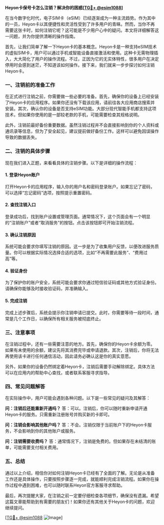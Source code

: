 **Heyon卡保号卡怎么注销？解决你的困惑[[TG💪+ @esim1088](https://t.me/s/esim1088)]**

在当今数字化时代，电子SIM卡（eSIM）已经逐渐成为一种主流趋势。作为其中的一员，Heyon卡以其便捷性和灵活性受到了许多用户的青睐。然而，当你不再需要这张卡时，如何注销它呢？这可能是不少用户心中的疑问。本文将详细解答这一问题，并为你提供清晰的操作指南。

首先，让我们简单了解一下Heyon卡的基本概念。Heyon卡是一种支持eSIM技术的虚拟SIM卡，用户可以通过手机或智能设备直接激活和使用。这种卡无需物理插入，大大简化了用户的操作流程。不过，正因为它的无实体特性，很多用户在决定停用时会感到迷茫，不知道该如何操作。接下来，我们就来一步步探讨如何注销Heyon卡。

### 一、注销前的准备工作

在正式进行注销之前，你需要做一些必要的准备。首先，确保你的设备上已经安装了Heyon卡的应用程序。如果你还没有下载该应用，请前往各大应用商店搜索并安装。其次，确认你的设备是否支持eSIM功能。大部分现代智能手机都支持这项技术，但如果你使用的是一部较老款的手机，可能需要检查其规格说明。

此外，注销前最好备份重要数据。虽然注销过程并不会直接影响到你的个人资料或通讯录等信息，但为了安全起见，建议提前做好备份工作。这样可以避免因误操作导致的数据丢失。

### 二、注销的具体步骤

现在我们进入正题，来看看具体的注销步骤。以下是详细的操作流程：

#### 1. 登录Heyon账户
打开Heyon卡的应用程序，输入你的用户名和密码登录账户。如果忘记了密码，可以选择“忘记密码”选项，按照提示重置密码。

#### 2. 查找注销入口
登录成功后，找到账户设置或管理页面。通常情况下，这个页面会有一个明显的“注销账户”或者“取消服务”的按钮。点击该按钮即可开始注销流程。

#### 3. 确认注销原因
系统可能会要求你填写注销的原因。这一步是为了收集用户反馈，以便改进服务质量。你可以根据实际情况选择合适的选项，比如“不再需要此服务”、“费用过高”等。

#### 4. 验证身份
为了保护你的账户安全，系统可能会要求你通过短信验证码或其他方式验证身份。请确保你能够及时接收验证码，并准确输入。

#### 5. 完成注销
完成上述步骤后，系统会提示你注销申请已提交。此时，你需要等待一段时间，通常是几个工作日，以确保所有相关服务被彻底终止。

### 三、注意事项

在注销过程中，还有一些需要注意的地方。首先，确保你的Heyon卡余额为零。如果有未使用的余额，建议先将其消费完毕或申请退款。其次，注销后，你将无法再使用该卡进行任何通信活动，因此请务必确认这是你的真实意愿。

另外，如果你的设备仍然绑定着Heyon卡，注销后需要手动解除绑定。具体方法可以在应用内的帮助中心查找，或者联系客服寻求指导。

### 四、常见问题解答

在实际操作中，用户可能会遇到各种问题。以下是一些常见的疑问及其解答：

**问：注销后还能重新开通吗？**
答：可以。注销后，你可以随时重新申请开通Heyon卡的服务。只需重新注册账号并购买新的卡即可。

**问：注销会影响其他账户吗？**
答：不会。注销仅限于当前账户下的Heyon卡服务，不会影响到你的其他账户或服务。

**问：注销需要收费吗？**
答：通常情况下，注销是免费的。但如果存在未结清的账单，可能需要支付相关费用。

### 五、总结

通过以上介绍，相信你对如何注销Heyon卡已经有了全面的了解。无论是从准备工作还是具体操作，只要按照步骤逐一完成，就能顺利完成注销流程。如果你在操作过程中遇到困难，也可以随时联系Heyon官方客服寻求帮助。

最后，再次提醒大家，在注销之前一定要仔细检查各项细节，确保没有遗漏。希望这篇文章能帮助到有需要的朋友们！如果你还有其他关于Heyon卡的问题，欢迎继续提问。

[[TG💪+ @esim1088](https://t.me/s/esim1088) ![Image](https://i.postimg.cc/4NQfJmqS/Snipaste-2025-05-13-00-14-12.png)]